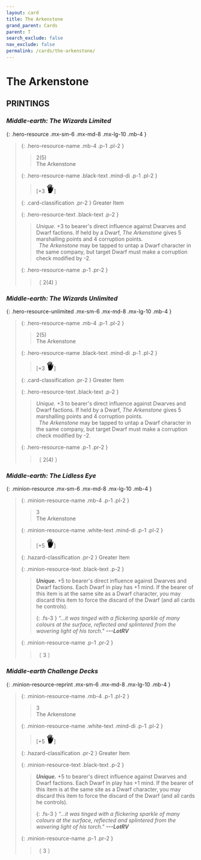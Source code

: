 ```yaml
---
layout: card
title: The Arkenstone
grand_parent: Cards
parent: T
search_exclude: false
nav_exclude: false
permalink: /cards/the-arkenstone/
---
```


# The Arkenstone


## PRINTINGS


### _Middle-earth: The Wizards Limited_

{: .hero-resource .mx-sm-6 .mx-md-8 .mx-lg-10 .mb-4 }
> {: .hero-resource-name .mb-4 .p-1 .pl-2 }
> > <div class="card-mp">2(5)</div>
> > <div class="card-name">The Arkenstone</div>
>
> {: .hero-resource-name .black-text .mind-di .p-1 .pl-2 }
> > [+3 ![](/assets/images/di.svg)]
>
> {: .card-classification .pr-2 }
> Greater Item
>
> {: .hero-resource-text .black-text .p-2 }
> > _Unique._ +3 to bearer's direct influence against Dwarves and Dwarf factions. If held by a Dwarf, _The Arkenstone_ gives 5 marshalling points and 4 corruption points. <br>&ensp;_The Arkenstone_ may be tapped to untap a Dwarf character in the same company, but target Dwarf must make a corruption check modified by -2. 
> 
> {: .hero-resource-name .p-1 .pr-2 }
> > <div class="card-shield"></div>
> > <div class="card-corruption">〔 2(4) 〕</div>

### _Middle-earth: The Wizards Unlimited_

{: .hero-resource-unlimited .mx-sm-6 .mx-md-8 .mx-lg-10 .mb-4 }
> {: .hero-resource-name .mb-4 .p-1 .pl-2 }
> > <div class="card-mp">2(5)</div>
> > <div class="card-name">The Arkenstone</div>
>
> {: .hero-resource-name .black-text .mind-di .p-1 .pl-2 }
> > [+3 ![](/assets/images/di.svg)]
>
> {: .card-classification .pr-2 }
> Greater Item
>
> {: .hero-resource-text .black-text .p-2 }
> > _Unique._ +3 to bearer's direct influence against Dwarves and Dwarf factions. If held by a Dwarf, _The Arkenstone_ gives 5 marshalling points and 4 corruption points. <br>&ensp;_The Arkenstone_ may be tapped to untap a Dwarf character in the same company, but target Dwarf must make a corruption check modified by -2. 
> 
> {: .hero-resource-name .p-1 .pr-2 }
> > <div class="card-shield"></div>
> > <div class="card-corruption">〔 2(4) 〕</div>

### _Middle-earth: The Lidless Eye_

{: .minion-resource .mx-sm-6 .mx-md-8 .mx-lg-10 .mb-4 }
> {: .minion-resource-name .mb-4 .p-1 .pl-2 }
> > <div class="hazard-mp">3</div>
> > <div class="card-name">The Arkenstone</div>
>
> {: .minion-resource-name .white-text .mind-di .p-1 .pl-2 }
> > [+5 ![](/assets/images/di.svg)]
>
> {: .hazard-classification .pr-2 }
> Greater Item
>
> {: .minion-resource-text .black-text .p-2 }
> > _**Unique.**_ +5 to bearer's direct influence against Dwarves and Dwarf factions. Each Dwarf in play has +1 mind. If the bearer of this item is at the same site as a Dwarf character, you may discard this item to force the discard of the Dwarf (and all cards he controls).   
> > 
> > {: .fs-3 } 
> > _“...it was tinged with a flickering sparkle of many colours at the surface, reflected and splintered from the wavering light of his torch."_ ***---&#65279;LotRV*** 
> 
> {: .minion-resource-name .p-1 .pr-2 }
> > <div class="card-shield"></div>
> > <div class="card-corruption-white">〔 3 〕</div>

### _Middle-earth Challenge Decks_

{: .minion-resource-reprint .mx-sm-6 .mx-md-8 .mx-lg-10 .mb-4 }
> {: .minion-resource-name .mb-4 .p-1 .pl-2 }
> > <div class="hazard-mp">3</div>
> > <div class="card-name">The Arkenstone</div>
>
> {: .minion-resource-name .white-text .mind-di .p-1 .pl-2 }
> > [+5 ![](/assets/images/di.svg)]
>
> {: .hazard-classification .pr-2 }
> Greater Item
>
> {: .minion-resource-text .black-text .p-2 }
> > _**Unique.**_ +5 to bearer's direct influence against Dwarves and Dwarf factions. Each Dwarf in play has +1 mind. If the bearer of this item is at the same site as a Dwarf character, you may discard this item to force the discard of the Dwarf (and all cards he controls).   
> > 
> > {: .fs-3 } 
> > _“...it was tinged with a flickering sparkle of many colours at the surface, reflected and splintered from the wavering light of his torch."_ ***---&#65279;LotRV*** 
> 
> {: .minion-resource-name .p-1 .pr-2 }
> > <div class="card-shield"></div>
> > <div class="card-corruption-white">〔 3 〕</div>
